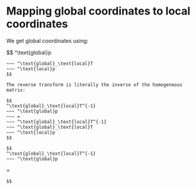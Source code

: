# Mapping global coordinates to local coordinates

We get global coordinates using:

$$
^\text{global}p 
~~~ =
~~~ ^\text{global}_\text{local}T
~~~ ^\text{local}p 
$$

The reverse transform is literally the inverse of the homogeneous matrix:

$$
^\text{global}_\text{local}T^{-1}
~~~ ^\text{global}p 
~~~ =
~~~ ^\text{global}_\text{local}T^{-1}
~~~ ^\text{global}_\text{local}T
~~~ ^\text{local}p 
$$

$$
^\text{global}_\text{local}T^{-1}
~~~ ^\text{global}p 
~~~
=
~~~ ^\text{local}p 
$$
